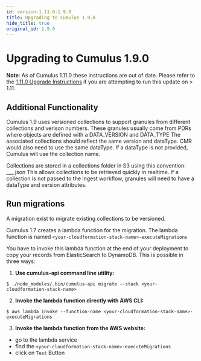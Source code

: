 ```yaml
---
id: version-1.11.0-1.9.0
title: Upgrading to Cumulus 1.9.0
hide_title: true
original_id: 1.9.0
---
```


# Upgrading to Cumulus 1.9.0

**Note**: As of Cumulus 1.11.0 these instructions are out of date.  Please refer to the [1.11.0 Upgrade Instructions](upgrade/1.11.0) if you are attempting to run this update on > 1.11.

## Additional Functionality

Cumulus 1.9 uses versioned collections to support granules from different collections and verison numbers.
These granules usually come from PDRs where objects are defined with a DATA_VERSION and DATA_TYPE
The associated collections should reflect the same version and dataType.  CMR would also need to use the same dataType.
If a dataType is not provided, Cumulus will use the collection name.

Collections are stored in a collections folder in S3 using this convention: <dataType>___<version>.json
This allows collections to be retrieved quickly in realtime.
If a collection is not passed to the ingest workflow, granules will need to have a dataType and version attributes.

## Run migrations

A migration exist to migrate existing collections to be versioned.

Cumulus 1.7 creates a lambda function for the migration. The lambda function is named `<your-cloudformation-stack-name>-executeMigrations`

You have to invoke this lambda function at the end of your deployment to copy your records from ElasticSearch to DynamoDB. This is possible in three ways:

1. **Use cumulus-api command line utility:**
```
$ ./node_modules/.bin/cumulus-api migrate --stack <your-cloudformation-stack-name>
```
2. **Invoke the lambda function directly with AWS CLI:**
```
$ aws lambda invoke --function-name <your-cloudformation-stack-name>-executeMigrations
```
3. **Invoke the lambda function from the AWS website:**
  - go to the lambda service
  - find the `<your-cloudformation-stack-name>-executeMigrations`
  - click on `Test` Button
